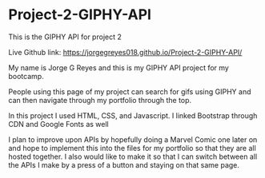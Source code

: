 # Project-2-GIPHY-API
This is the GIPHY API for project 2

Live Github link: https://jorgegreyes018.github.io/Project-2-GIPHY-API/

My name is Jorge G Reyes and this is my GIPHY API project for my bootcamp.

People using this page of my project can search for gifs using GIPHY and can then navigate through my portfolio through the top. 

In this project I used HTML, CSS, and Javascript. I linked Bootstrap through CDN and Google Fonts as well

I plan to improve upon APIs by hopefully doing a Marvel Comic one later on and hope to implement this into the files for my portfolio so that they are all hosted together. I also would like to make it so that I can switch between all the APIs I make by a press of a button and staying on that same page.

